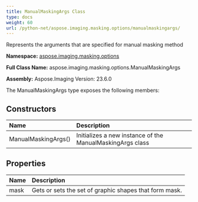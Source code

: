 ```yaml
---
title: ManualMaskingArgs Class
type: docs
weight: 60
url: /python-net/aspose.imaging.masking.options/manualmaskingargs/
---
```


Represents the arguments that are specified for manual masking method

**Namespace:** [aspose.imaging.masking.options](/imaging/python-net/aspose.imaging.masking.options/)

**Full Class Name:** aspose.imaging.masking.options.ManualMaskingArgs

**Assembly:**  Aspose.Imaging Version: 23.6.0

The ManualMaskingArgs type exposes the following members:
## **Constructors**
|**Name**|**Description**|
| :- | :- |
|ManualMaskingArgs()|Initializes a new instance of the ManualMaskingArgs class|
## **Properties**
|**Name**|**Description**|
| :- | :- |
|mask|Gets or sets the set of graphic shapes that form mask.|
